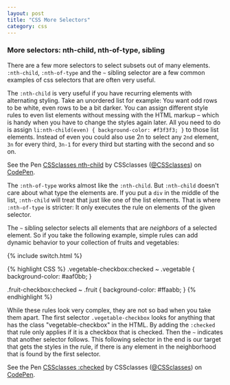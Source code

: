 ```yaml
---
layout: post
title: "CSS More Selectors"
category: css
---
```


### More selectors: nth-child, nth-of-type, sibling
There are a few more selectors to select subsets out of many elements. `:nth-child`, `:nth-of-type` and the `~` sibling selector are a few common examples of css selectors that are often very useful.

The `:nth-child` is very useful if you have recurring elements with alternating styling. Take an unordered list for example: You want odd rows to be white, even rows to be a bit darker. You can assign different style rules to even list elements without messing with the HTML markup – which is handy when you have to change the styles again later. All you need to do is assign `li:nth-child(even) { background-color: #f3f3f3; }` to those list elements. Instead of even you could also use 2n to select any `2nd` element, `3n` for every third, `3n-1` for every third but starting with the second and so on.

<p data-height="381" data-theme-id="dark" data-slug-hash="rwVygY" data-default-tab="result" data-user="CSSclasses" data-embed-version="2" data-pen-title="CSSclasses nth-child" class="codepen">See the Pen <a href="https://codepen.io/team/CSSclasses/pen/rwVygY/">CSSclasses nth-child</a> by CSSclasses (<a href="https://codepen.io/CSSclasses">@CSSclasses</a>) on <a href="https://codepen.io">CodePen</a>.</p>
<script async src="https://production-assets.codepen.io/assets/embed/ei.js"></script>

The `:nth-of-type` works almost like the `:nth-child`. But `:nth-child` doesn't care about what type the elements are. If you put a `div` in the middle of the list, `:nth-child` will treat that just like one of the list elements. That is where `:nth-of-type` is stricter: It only executes the rule on elements of the given selector.

The `~` sibling selector selects all elements that are *neighbors* of a selected element. So if you take the following example, simple rules can add dynamic behavior to your collection of fruits and vegetables:

{% include switch.html %}

{% highlight CSS %}
.vegetable-checkbox:checked ~ .vegetable { background-color: #aaf0bb; }

.fruit-checkbox:checked ~ .fruit { background-color: #ffaabb; }
{% endhighlight %}

While these rules look very complex, they are not so bad when you take them apart. The first selector `.vegetable-checkbox` looks for anything that has the class "vegetable-checkbox" in the HTML. By adding the `:checked` that rule only applies if it is a checkbox that is checked. Then the `~` indicates that another selector follows. This following selector in the end is our target that gets the styles in the rule, if there is any element in the neighborhood that is found by the first selector.

<p data-height="476" data-theme-id="dark" data-slug-hash="dRoWEY" data-default-tab="result" data-user="CSSclasses" data-embed-version="2" data-pen-title="CSSclasses :checked" class="codepen">See the Pen <a href="https://codepen.io/team/CSSclasses/pen/dRoWEY/">CSSclasses :checked</a> by CSSclasses (<a href="https://codepen.io/CSSclasses">@CSSclasses</a>) on <a href="https://codepen.io">CodePen</a>.</p>
<script async src="https://production-assets.codepen.io/assets/embed/ei.js"></script>